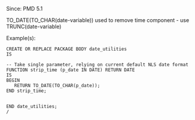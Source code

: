 Since: PMD 5.1

TO_DATE(TO_CHAR(date-variable)) used to remove time component - use TRUNC(date-variable)

Example(s):
```
CREATE OR REPLACE PACKAGE BODY date_utilities
IS

-- Take single parameter, relying on current default NLS date format
FUNCTION strip_time (p_date IN DATE) RETURN DATE
IS
BEGIN
   RETURN TO_DATE(TO_CHAR(p_date));
END strip_time;


END date_utilities;
/
```
